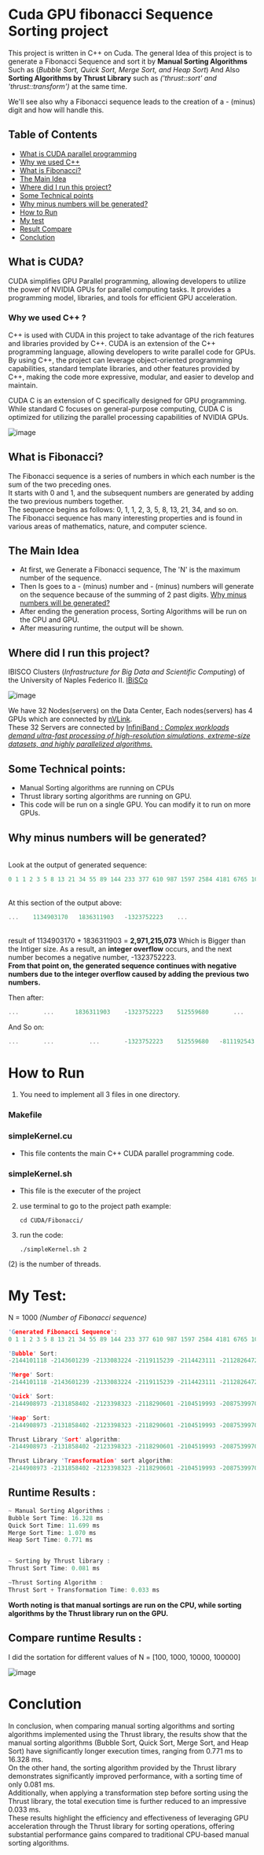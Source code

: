 
# Cuda GPU fibonacci Sequence Sorting project

This project is written in C++ on Cuda. The general Idea of this project is to generate a Fibonacci Sequence and sort it by **Manual Sorting Algorithms** Such as (_Bubble Sort, Quick Sort, Merge Sort, and Heap Sort_) And Also **Sorting Algorithms by Thrust Library** such as _('thrust::sort' and 'thrust::transform')_ at the same time.

We'll see also why a Fibonacci sequence leads to the creation of a - (minus) digit and how will handle this.


## Table of Contents

- [What is CUDA parallel programming](https://github.com/pouyasattari/Cuda-GPU-fibonacci-project/edit/main/README.md#what-is-cuda)
- [Why we used C++ ](https://github.com/pouyasattari/Cuda-GPU-fibonacci-project/edit/main/README.md#why-we-used-c-)
- [What is Fibonacci?](https://github.com/pouyasattari/Cuda-GPU-fibonacci-project/edit/main/README.md#what-is-fibonacci)
- [The Main Idea](https://github.com/pouyasattari/Cuda-GPU-fibonacci-project/edit/main/README.md#the-main-idea)
- [ Where did I run this project?](https://github.com/pouyasattari/Cuda-GPU-fibonacci-project/edit/main/README.md#where-did-i-run-this-project)
- [Some Technical points](https://github.com/pouyasattari/Cuda-GPU-fibonacci-project/edit/main/README.md#some-technical-points)
- [Why minus numbers will be generated?](https://github.com/pouyasattari/Cuda-GPU-fibonacci-project/edit/main/README.md#why-minus-numbers-will-be-generated)
- [How to Run](https://github.com/pouyasattari/Cuda-GPU-fibonacci-project/edit/main/README.md#how-to-run)
- [My test](https://github.com/pouyasattari/Cuda-GPU-fibonacci-project/edit/main/README.md#my-test)
- [Result Compare](https://github.com/pouyasattari/Cuda-GPU-fibonacci-project/edit/main/README.md#compare-runtime-results-)
- [Conclution](https://github.com/pouyasattari/Cuda-GPU-fibonacci-project/edit/main/README.md#conclution)

## What is CUDA?

CUDA simplifies GPU Parallel programming, allowing developers to utilize the power of NVIDIA GPUs for parallel computing tasks. It provides a programming model, libraries, and tools for efficient GPU acceleration.

### Why we used C++ ?

C++ is used with CUDA in this project to take advantage of the rich features and libraries provided by C++. CUDA is an extension of the C++ programming language, allowing developers to write parallel code for GPUs. By using C++, the project can leverage object-oriented programming capabilities, standard template libraries, and other features provided by C++, making the code more expressive, modular, and easier to develop and maintain.

CUDA C is an extension of C specifically designed for GPU programming. While standard C focuses on general-purpose computing, CUDA C is optimized for utilizing the parallel processing capabilities of NVIDIA GPUs. 

![image](https://github.com/pouyasattari/Cuda-GPU-fibonacci-project/assets/60811552/edaef585-e043-4497-8efe-2b29196fd65f)


## What is Fibonacci?

The Fibonacci sequence is a series of numbers in which each number is the sum of the two preceding ones. </br>
It starts with 0 and 1, and the subsequent numbers are generated by adding the two previous numbers together. </br>
The sequence begins as follows: 0, 1, 1, 2, 3, 5, 8, 13, 21, 34, and so on. </br>
The Fibonacci sequence has many interesting properties and is found in various areas of mathematics, nature, and computer science.</br>

## The Main Idea

* At first, we Generate a Fibonacci sequence, The 'N' is the maximum number of the sequence. </br>
* Then Is goes to a - (minus) number and - (minus) numbers will generate on the sequence because of the summing of 2 past digits. [Why minus numbers will be generated? ](https://github.com/pouyasattari/Cuda-GPU-fibonacci-project/edit/main/README.md#why-minus-numbers-will-be-generated) </br>
* After ending the generation process, Sorting Algorithms will be run on the CPU and GPU. </br>
* After measuring runtime, the output will be shown. </br>

## Where did I run this project?

IBISCO Clusters (_Infrastructure for Big Data and Scientific Computing_)  of the University of Naples Federico II. [IBiSCo](https://ibiscohpc-wiki.scope.unina.it/wiki:startdoc)

![image](https://github.com/pouyasattari/Cuda-GPU-fibonacci-project/assets/60811552/9f4f1d1b-a63a-44ab-a266-216afd65d006)

We have 32 Nodes(servers) on the Data Center, Each nodes(servers) has 4 GPUs which are connected by [nVLink](https://www.nvidia.com/en-us/data-center/nvlink/). </br>These 32 Servers are connected by [InfiniBand : _Complex workloads demand ultra-fast processing of high-resolution simulations, extreme-size datasets, and highly parallelized algorithms._](https://www.nvidia.com/en-us/networking/products/infiniband/)</br>

## Some Technical points:

- Manual Sorting algorithms are running on CPUs
- Thrust library sorting algorithms are running on GPU.
- This code will be run on a single GPU. You can modify it to run on more GPUs.

## Why minus numbers will be generated?

</br>Look at the output of generated sequence:
```C++
0 1 1 2 3 5 8 13 21 34 55 89 144 233 377 610 987 1597 2584 4181 6765 10946 17711 28657 46368 75025 121393 196418 317811 514229 832040 1346269 2178309 3524578 5702887 9227465 14930352 24157817 39088169 63245986 102334155 165580141 267914296 433494437 701408733 1134903170 1836311903 -1323752223 512559680 -811192543 -298632863 -1109825406 -1408458269 1776683621 368225352 2144908973 -1781832971
```
</br> At this section of the output above:
```C++
...    1134903170   1836311903   -1323752223    ...
```

</br>result of 1134903170 + 1836311903  = **2,971,215,073** Which is Bigger than the Intiger size. As a result, an **integer overflow** occurs, and the next number becomes a negative number, -1323752223.
</br>**From that point on, the generated sequence continues with negative numbers due to the integer overflow caused by adding the previous two numbers.**


Then after:
```C++
...       ...      1836311903    -1323752223    512559680       ...
```
And So on:

```C++
...       ...          ...       -1323752223    512559680   -811192543    ...
```


# How to Run

1. You need to implement all 3 files in one directory. 

### Makefile
### simpleKernel.cu    
- This file contents the main C++ CUDA parallel programming code.

### simpleKernel.sh
- This file is the executer of the project

2. use terminal to go to the project path
   example:
    ```
    cd CUDA/Fibonacci/
    ```

3. run the code:
    ```
    ./simpleKernel.sh 2
    ```

(2) is the number of threads.





# My Test:
N = 1000  _(Number of Fibonacci sequence)_


```C++
'Generated Fibonacci Sequence':
0 1 1 2 3 5 8 13 21 34 55 89 144 233 377 610 987 1597 2584 4181 6765 10946 17711 28657 46368 75025 121393 196418 317811 514229 832040 1346269 2178309 3524578 5702887 9227465 14930352 24157817 39088169 63245986 102334155 165580141 267914296 433494437 701408733 1134903170 1836311903 -1323752223 512559680 -811192543 -298632863 -1109825406 -1408458269 1776683621 368225352 2144908973 -1781832971 363076002 -1418756969 -1055680967 1820529360 764848393 -1709589543 -944741150 1640636603 695895453 -1958435240 -1262539787 1073992269 -188547518 885444751 696897233 1582341984 -2015728079 -433386095 1845853122 1412467027 -1036647147 375819880 -660827267 -285007387 -945834654 -1230842041 2118290601 887448560 -1289228135 -401779575 -1691007710 -2092787285 511172301 -1581614984 -1070442683 1642909629 572466946 -2079590721 -1507123775 708252800 -798870975 -90618175 -889489150 -980107325 -1869596475 1445263496 -424332979 1020930517 596597538 1617528055 -2080841703 -463313648 1750811945 1287498297 -1256657054 30841243 -1225815811 -1194974568 1874176917 679202349 -1741588030 -1062385681 1490993585 428607904 1919601489 -1946757903 -27156414 -1973914317 -2001070731 319982248 -1681088483 -1361106235 1252772578 -108333657 1144438921 1036105264 -2114423111 -1078317847 1102226338 23908491 1126134829 1150043320 -2018789147 -868745827 1407432322 538686495 1946118817 -1810161984 135956833 -1674205151 -1538248318 1082513827 -455734491 626779336 171044845 797824181 968869026 1766693207 -1559405063 207288144 -1352116919 -1144828775 1798021602 653192827 -1843752867 -1190560040 1260654389 70094349 1330748738 1400843087 -1563375471 -162532384 -1725907855 -1888440239 680619202 -1207821037 -527201835 -1735022872 2032742589 297719717 -1964504990 -1666785273 663677033 -1003108240 -339431207 -1342539447 -1681970654 1270457195 -411513459 858943736 447430277 1306374013 1753804290 -1234788993 519015297 -715773696 -196758399 -912532095 -1109290494 -2021822589 1163854213 -857968376 305885837 -552082539 -246196702 -798279241 -1044475943 -1842755184 1407736169 -435019015 972717154 537698139 1510415293 2048113432 -736438571 1311674861 575236290 1886911151 -1832819855 54091296 -1778728559 -1724637263 791601474 -933035789 -141434315 -1074470104 -1215904419 2004592773 788688354 -1501686169 -712997815 2080283312 1367285497 -847398487 519887010 -327511477 192375533 -135135944 57239589 -77896355 -20656766 -98553121 -119209887 -217763008 -336972895 -554735903 -891708798 -1446444701 1956813797 510369096 -1827784403 -1317415307 1149767586 -167647721 982119865 814472144 1796592009 -1683903143 112688866 -1571214277 -1458525411 1265227608 -193297803 1071929805 878632002 1950561807 -1465773487 484788320 -980985167 -496196847 -1477182014 -1973378861 844406421 -1128972440 -284566019 -1413538459 -1698104478 1183324359 -514780119 668544240 153764121 822308361 976072482 1798380843 -1520513971 277866872 -1242647099 -964780227 2087539970 1122759743 -1084667583 38092160 -1046575423 -1008483263 -2055058686 1231425347 -823633339 407792008 -415841331 -8049323 -423890654 -431939977 -855830631 -1287770608 -2143601239 863595449 -1280005790 -416410341 -1696416131 -2112826472 485724693 -1627101779 -1141377086 1526488431 385111345 1911599776 -1998256175 -86656399 -2084912574 2123398323 38485749 -2133083224 -2094597475 67286597 -2027310878 -1960024281 307632137 -1652392144 -1344760007 1297815145 -46944862 1250870283 1203925421 -1840171592 -636246171 1818549533 1182303362 -1294114401 -111811039 -1405925440 -1517736479 1371305377 -146431102 1224874275 1078443173 -1991649848 -913206675 1390110773 476904098 1867014871 -1951048327 -84033456 -2035081783 -2119115239 140770274 -1978344965 -1837574691 479047640 -1358527051 -879479411 2056960834 1177481423 -1060525039 116956384 -943568655 -826612271 -1770180926 1698174099 -72006827 1626167272 1554160445 -1114639579 439520866 -675118713 -235597847 -910716560 -1146314407 -2057030967 1091621922 -965409045 126212877 -839196168 -712983291 -1552179459 2029804546 477625087 -1787537663 -1309912576 1197517057 -112395519 1085121538 972726019 2057847557 -1264393720 793453837 -470939883 322513954 -148425929 174088025 25662096 199750121 225412217 425162338 650574555 1075736893 1726311448 -1492918955 233392493 -1259526462 -1026133969 2009306865 983172896 -1302487535 -319314639 -1621802174 -1941116813 732048309 -1209068504 -477020195 -1686088699 2131858402 445769703 -1717339191 -1271569488 1306058617 34489129 1340547746 1375036875 -1579382675 -204345800 -1783728475 -1988074275 523164546 -1464909729 -941745183 1888312384 946567201 -1460087711 -513520510 -1973608221 1807838565 -165769656 1642068909 1476299253 -1176599134 299700119 -876899015 -577198896 -1454097911 -2031296807 809572578 -1221724229 -412151651 -1633875880 -2046027531 615063885 -1430963646 -815899761 2048103889 1232204128 -1014659279 217544849 -797114430 -579569581 -1376684011 -1956253592 962029693 -994223899 -32194206 -1026418105 -1058612311 -2085030416 1151324569 -933705847 217618722 -716087125 -498468403 -1214555528 -1713023931 1367387837 -345636094 1021751743 676115649 1697867392 -1920984255 -223116863 -2144101118 1927749315 -216351803 1711397512 1495045709 -1088524075 406521634 -682002441 -275480807 -957483248 -1232964055 2104519993 871555938 -1318891365 -447335427 -1766226792 2081405077 

```
```C++
'Bubble' Sort:
-2144101118 -2143601239 -2133083224 -2119115239 -2114423111 -2112826472 -2094597475 -2092787285 -2085030416 -2084912574 -2080841703 -2079590721 -2057030967 -2055058686 -2046027531 -2035081783 -2031296807 -2027310878 -2021822589 -2018789147 -2015728079 -2001070731 -1998256175 -1991649848 -1988074275 -1978344965 -1973914317 -1973608221 -1973378861 -1964504990 -1960024281 -1958435240 -1956253592 -1951048327 -1946757903 -1941116813 -1920984255 -1888440239 -1869596475 -1843752867 -1842755184 -1840171592 -1837574691 -1832819855 -1827784403 -1810161984 -1787537663 -1783728475 -1781832971 -1778728559 -1770180926 -1766226792 -1741588030 -1735022872 -1725907855 -1724637263 -1717339191 -1713023931 -1709589543 -1698104478 -1696416131 -1691007710 -1686088699 -1683903143 -1681970654 -1681088483 -1674205151 -1666785273 -1652392144 -1633875880 -1627101779 -1621802174 -1581614984 -1579382675 -1571214277 -1563375471 -1559405063 -1552179459 -1538248318 -1520513971 -1517736479 -1507123775 -1501686169 -1492918955 -1477182014 -1465773487 -1464909729 -1460087711 -1458525411 -1454097911 -1446444701 -1430963646 -1418756969 -1413538459 -1408458269 -1405925440 -1376684011 -1361106235 -1358527051 -1352116919 -1344760007 -1342539447 -1323752223 -1318891365 -1317415307 -1309912576 -1302487535 -1294114401 -1289228135 -1287770608 -1280005790 -1271569488 -1264393720 -1262539787 -1259526462 -1256657054 -1242647099 -1234788993 -1232964055 -1230842041 -1225815811 -1221724229 -1215904419 -1214555528 -1209068504 -1207821037 -1194974568 -1190560040 -1176599134 -1146314407 -1144828775 -1141377086 -1128972440 -1114639579 -1109825406 -1109290494 -1088524075 -1084667583 -1078317847 -1074470104 -1070442683 -1062385681 -1060525039 -1058612311 -1055680967 -1046575423 -1044475943 -1036647147 -1026418105 -1026133969 -1014659279 -1008483263 -1003108240 -994223899 -980985167 -980107325 -965409045 -964780227 -957483248 -945834654 -944741150 -943568655 -941745183 -933705847 -933035789 -913206675 -912532095 -910716560 -891708798 -889489150 -879479411 -876899015 -868745827 -857968376 -855830631 -847398487 -839196168 -826612271 -823633339 -815899761 -811192543 -798870975 -798279241 -797114430 -736438571 -716087125 -715773696 -712997815 -712983291 -682002441 -675118713 -660827267 -636246171 -579569581 -577198896 -554735903 -552082539 -527201835 -514780119 -513520510 -498468403 -496196847 -477020195 -470939883 -463313648 -455734491 -447335427 -435019015 -433386095 -431939977 -424332979 -423890654 -416410341 -415841331 -412151651 -411513459 -401779575 -345636094 -339431207 -336972895 -327511477 -319314639 -298632863 -285007387 -284566019 -275480807 -246196702 -235597847 -223116863 -217763008 -216351803 -204345800 -196758399 -193297803 -188547518 -167647721 -165769656 -162532384 -148425929 -146431102 -141434315 -135135944 -119209887 -112395519 -111811039 -108333657 -98553121 -90618175 -86656399 -84033456 -77896355 -72006827 -46944862 -32194206 -27156414 -20656766 -8049323 0 1 1 2 3 5 8 13 21 34 55 89 144 233 377 610 987 1597 2584 4181 6765 10946 17711 28657 46368 75025 121393 196418 317811 514229 832040 1346269 2178309 3524578 5702887 9227465 14930352 23908491 24157817 25662096 30841243 34489129 38092160 38485749 39088169 54091296 57239589 63245986 67286597 70094349 102334155 112688866 116956384 126212877 135956833 140770274 153764121 165580141 171044845 174088025 192375533 199750121 207288144 217544849 217618722 225412217 233392493 267914296 277866872 297719717 299700119 305885837 307632137 319982248 322513954 363076002 368225352 375819880 385111345 406521634 407792008 425162338 428607904 433494437 439520866 445769703 447430277 476904098 477625087 479047640 484788320 485724693 510369096 511172301 512559680 519015297 519887010 523164546 537698139 538686495 572466946 575236290 596597538 615063885 626779336 650574555 653192827 663677033 668544240 676115649 679202349 680619202 695895453 696897233 701408733 708252800 732048309 764848393 788688354 791601474 793453837 797824181 809572578 814472144 822308361 844406421 858943736 863595449 871555938 878632002 885444751 887448560 946567201 962029693 968869026 972717154 972726019 976072482 982119865 983172896 1020930517 1021751743 1036105264 1071929805 1073992269 1075736893 1078443173 1082513827 1085121538 1091621922 1102226338 1122759743 1126134829 1134903170 1144438921 1149767586 1150043320 1151324569 1163854213 1177481423 1182303362 1183324359 1197517057 1203925421 1224874275 1231425347 1232204128 1250870283 1252772578 1260654389 1265227608 1270457195 1287498297 1297815145 1306058617 1306374013 1311674861 1330748738 1340547746 1367285497 1367387837 1371305377 1375036875 1390110773 1400843087 1407432322 1407736169 1412467027 1445263496 1476299253 1490993585 1495045709 1510415293 1526488431 1554160445 1582341984 1617528055 1626167272 1640636603 1642068909 1642909629 1697867392 1698174099 1711397512 1726311448 1750811945 1753804290 1766693207 1776683621 1796592009 1798021602 1798380843 1807838565 1818549533 1820529360 1836311903 1845853122 1867014871 1874176917 1886911151 1888312384 1911599776 1919601489 1927749315 1946118817 1950561807 1956813797 2004592773 2009306865 2029804546 2032742589 2048103889 2048113432 2056960834 2057847557 2080283312 2081405077 2087539970 2104519993 2118290601 2123398323 2131858402 2144908973 
```


```C++
'Merge' Sort:
-2144101118 -2143601239 -2133083224 -2119115239 -2114423111 -2112826472 -2094597475 -2092787285 -2085030416 -2084912574 -2080841703 -2079590721 -2057030967 -2055058686 -2046027531 -2035081783 -2031296807 -2027310878 -2021822589 -2018789147 -2015728079 -2001070731 -1998256175 -1991649848 -1988074275 -1978344965 -1973914317 -1973608221 -1973378861 -1964504990 -1960024281 -1958435240 -1956253592 -1951048327 -1946757903 -1941116813 -1920984255 -1888440239 -1869596475 -1843752867 -1842755184 -1840171592 -1837574691 -1832819855 -1827784403 -1810161984 -1787537663 -1783728475 -1781832971 -1778728559 -1770180926 -1766226792 -1741588030 -1735022872 -1725907855 -1724637263 -1717339191 -1713023931 -1709589543 -1698104478 -1696416131 -1691007710 -1686088699 -1683903143 -1681970654 -1681088483 -1674205151 -1666785273 -1652392144 -1633875880 -1627101779 -1621802174 -1581614984 -1579382675 -1571214277 -1563375471 -1559405063 -1552179459 -1538248318 -1520513971 -1517736479 -1507123775 -1501686169 -1492918955 -1477182014 -1465773487 -1464909729 -1460087711 -1458525411 -1454097911 -1446444701 -1430963646 -1418756969 -1413538459 -1408458269 -1405925440 -1376684011 -1361106235 -1358527051 -1352116919 -1344760007 -1342539447 -1323752223 -1318891365 -1317415307 -1309912576 -1302487535 -1294114401 -1289228135 -1287770608 -1280005790 -1271569488 -1264393720 -1262539787 -1259526462 -1256657054 -1242647099 -1234788993 -1232964055 -1230842041 -1225815811 -1221724229 -1215904419 -1214555528 -1209068504 -1207821037 -1194974568 -1190560040 -1176599134 -1146314407 -1144828775 -1141377086 -1128972440 -1114639579 -1109825406 -1109290494 -1088524075 -1084667583 -1078317847 -1074470104 -1070442683 -1062385681 -1060525039 -1058612311 -1055680967 -1046575423 -1044475943 -1036647147 -1026418105 -1026133969 -1014659279 -1008483263 -1003108240 -994223899 -980985167 -980107325 -965409045 -964780227 -957483248 -945834654 -944741150 -943568655 -941745183 -933705847 -933035789 -913206675 -912532095 -910716560 -891708798 -889489150 -879479411 -876899015 -868745827 -857968376 -855830631 -847398487 -839196168 -826612271 -823633339 -815899761 -811192543 -798870975 -798279241 -797114430 -736438571 -716087125 -715773696 -712997815 -712983291 -682002441 -675118713 -660827267 -636246171 -579569581 -577198896 -554735903 -552082539 -527201835 -514780119 -513520510 -498468403 -496196847 -477020195 -470939883 -463313648 -455734491 -447335427 -435019015 -433386095 -431939977 -424332979 -423890654 -416410341 -415841331 -412151651 -411513459 -401779575 -345636094 -339431207 -336972895 -327511477 -319314639 -298632863 -285007387 -284566019 -275480807 -246196702 -235597847 -223116863 -217763008 -216351803 -204345800 -196758399 -193297803 -188547518 -167647721 -165769656 -162532384 -148425929 -146431102 -141434315 -135135944 -119209887 -112395519 -111811039 -108333657 -98553121 -90618175 -86656399 -84033456 -77896355 -72006827 -46944862 -32194206 -27156414 -20656766 -8049323 0 1 1 2 3 5 8 13 21 34 55 89 144 233 377 610 987 1597 2584 4181 6765 10946 17711 28657 46368 75025 121393 196418 317811 514229 832040 1346269 2178309 3524578 5702887 9227465 14930352 23908491 24157817 25662096 30841243 34489129 38092160 38485749 39088169 54091296 57239589 63245986 67286597 70094349 102334155 112688866 116956384 126212877 135956833 140770274 153764121 165580141 171044845 174088025 192375533 199750121 207288144 217544849 217618722 225412217 233392493 267914296 277866872 297719717 299700119 305885837 307632137 319982248 322513954 363076002 368225352 375819880 385111345 406521634 407792008 425162338 428607904 433494437 439520866 445769703 447430277 476904098 477625087 479047640 484788320 485724693 510369096 511172301 512559680 519015297 519887010 523164546 537698139 538686495 572466946 575236290 596597538 615063885 626779336 650574555 653192827 663677033 668544240 676115649 679202349 680619202 695895453 696897233 701408733 708252800 732048309 764848393 788688354 791601474 793453837 797824181 809572578 814472144 822308361 844406421 858943736 863595449 871555938 878632002 885444751 887448560 946567201 962029693 968869026 972717154 972726019 976072482 982119865 983172896 1020930517 1021751743 1036105264 1071929805 1073992269 1075736893 1078443173 1082513827 1085121538 1091621922 1102226338 1122759743 1126134829 1134903170 1144438921 1149767586 1150043320 1151324569 1163854213 1177481423 1182303362 1183324359 1197517057 1203925421 1224874275 1231425347 1232204128 1250870283 1252772578 1260654389 1265227608 1270457195 1287498297 1297815145 1306058617 1306374013 1311674861 1330748738 1340547746 1367285497 1367387837 1371305377 1375036875 1390110773 1400843087 1407432322 1407736169 1412467027 1445263496 1476299253 1490993585 1495045709 1510415293 1526488431 1554160445 1582341984 1617528055 1626167272 1640636603 1642068909 1642909629 1697867392 1698174099 1711397512 1726311448 1750811945 1753804290 1766693207 1776683621 1796592009 1798021602 1798380843 1807838565 1818549533 1820529360 1836311903 1845853122 1867014871 1874176917 1886911151 1888312384 1911599776 1919601489 1927749315 1946118817 1950561807 1956813797 2004592773 2009306865 2029804546 2032742589 2048103889 2048113432 2056960834 2057847557 2080283312 2081405077 2087539970 2104519993 2118290601 2123398323 2131858402 2144908973 
```

```C++
'Quick' Sort:
-2144908973 -2131858402 -2123398323 -2118290601 -2104519993 -2087539970 -2081405077 -2080283312 -2057847557 -2056960834 -2048113432 -2048103889 -2032742589 -2029804546 -2009306865 -2004592773 -1956813797 -1950561807 -1946118817 -1927749315 -1919601489 -1911599776 -1888312384 -1886911151 -1874176917 -1867014871 -1845853122 -1836311903 -1820529360 -1818549533 -1807838565 -1798380843 -1798021602 -1796592009 -1776683621 -1766693207 -1753804290 -1750811945 -1726311448 -1711397512 -1698174099 -1697867392 -1642909629 -1642068909 -1640636603 -1626167272 -1617528055 -1582341984 -1554160445 -1526488431 -1510415293 -1495045709 -1490993585 -1476299253 -1445263496 -1412467027 -1407736169 -1407432322 -1400843087 -1390110773 -1375036875 -1371305377 -1367387837 -1367285497 -1340547746 -1330748738 -1311674861 -1306374013 -1306058617 -1297815145 -1287498297 -1270457195 -1265227608 -1260654389 -1252772578 -1250870283 -1232204128 -1231425347 -1224874275 -1203925421 -1197517057 -1183324359 -1182303362 -1177481423 -1163854213 -1151324569 -1150043320 -1149767586 -1144438921 -1134903170 -1126134829 -1122759743 -1102226338 -1091621922 -1085121538 -1082513827 -1078443173 -1075736893 -1073992269 -1071929805 -1036105264 -1021751743 -1020930517 -983172896 -982119865 -976072482 -972726019 -972717154 -968869026 -962029693 -946567201 -887448560 -885444751 -878632002 -871555938 -863595449 -858943736 -844406421 -822308361 -814472144 -809572578 -797824181 -793453837 -791601474 -788688354 -764848393 -732048309 -708252800 -701408733 -696897233 -695895453 -680619202 -679202349 -676115649 -668544240 -663677033 -653192827 -650574555 -626779336 -615063885 -596597538 -575236290 -572466946 -538686495 -537698139 -523164546 -519887010 -519015297 -512559680 -511172301 -510369096 -485724693 -484788320 -479047640 -477625087 -476904098 -447430277 -445769703 -439520866 -433494437 -428607904 -425162338 -407792008 -406521634 -385111345 -375819880 -368225352 -363076002 -322513954 -319982248 -307632137 -305885837 -299700119 -297719717 -277866872 -267914296 -233392493 -225412217 -217618722 -217544849 -207288144 -199750121 -192375533 -174088025 -171044845 -165580141 -153764121 -140770274 -135956833 -126212877 -116956384 -112688866 -102334155 -70094349 -67286597 -63245986 -57239589 -54091296 -39088169 -38485749 -38092160 -34489129 -30841243 -25662096 -24157817 -23908491 -14930352 -9227465 -5702887 -3524578 -2178309 -1346269 -832040 -514229 -317811 -196418 -121393 -75025 -46368 -28657 -17711 -10946 -6765 -4181 -2584 -1597 -987 -610 -377 -233 -144 -89 -55 -34 -21 -13 -8 -5 -3 -2 -1 -1 0 8049323 20656766 27156414 32194206 46944862 72006827 77896355 84033456 86656399 90618175 98553121 108333657 111811039 112395519 119209887 135135944 141434315 146431102 148425929 162532384 165769656 167647721 188547518 193297803 196758399 204345800 216351803 217763008 223116863 235597847 246196702 275480807 284566019 285007387 298632863 319314639 327511477 336972895 339431207 345636094 401779575 411513459 412151651 415841331 416410341 423890654 424332979 431939977 433386095 435019015 447335427 455734491 463313648 470939883 477020195 496196847 498468403 513520510 514780119 527201835 552082539 554735903 577198896 579569581 636246171 660827267 675118713 682002441 712983291 712997815 715773696 716087125 736438571 797114430 798279241 798870975 811192543 815899761 823633339 826612271 839196168 847398487 855830631 857968376 868745827 876899015 879479411 889489150 891708798 910716560 912532095 913206675 933035789 933705847 941745183 943568655 944741150 945834654 957483248 964780227 965409045 980107325 980985167 994223899 1003108240 1008483263 1014659279 1026133969 1026418105 1036647147 1044475943 1046575423 1055680967 1058612311 1060525039 1062385681 1070442683 1074470104 1078317847 1084667583 1088524075 1109290494 1109825406 1114639579 1128972440 1141377086 1144828775 1146314407 1176599134 1190560040 1194974568 1207821037 1209068504 1214555528 1215904419 1221724229 1225815811 1230842041 1232964055 1234788993 1242647099 1256657054 1259526462 1262539787 1264393720 1271569488 1280005790 1287770608 1289228135 1294114401 1302487535 1309912576 1317415307 1318891365 1323752223 1342539447 1344760007 1352116919 1358527051 1361106235 1376684011 1405925440 1408458269 1413538459 1418756969 1430963646 1446444701 1454097911 1458525411 1460087711 1464909729 1465773487 1477182014 1492918955 1501686169 1507123775 1517736479 1520513971 1538248318 1552179459 1559405063 1563375471 1571214277 1579382675 1581614984 1621802174 1627101779 1633875880 1652392144 1666785273 1674205151 1681088483 1681970654 1683903143 1686088699 1691007710 1696416131 1698104478 1709589543 1713023931 1717339191 1724637263 1725907855 1735022872 1741588030 1766226792 1770180926 1778728559 1781832971 1783728475 1787537663 1810161984 1827784403 1832819855 1837574691 1840171592 1842755184 1843752867 1869596475 1888440239 1920984255 1941116813 1946757903 1951048327 1956253592 1958435240 1960024281 1964504990 1973378861 1973608221 1973914317 1978344965 1988074275 1991649848 1998256175 2001070731 2015728079 2018789147 2021822589 2027310878 2031296807 2035081783 2046027531 2055058686 2057030967 2079590721 2080841703 2084912574 2085030416 2092787285 2094597475 2112826472 2114423111 2119115239 2133083224 2143601239 2144101118 
```

```C++
'Heap' Sort:
-2144908973 -2131858402 -2123398323 -2118290601 -2104519993 -2087539970 -2081405077 -2080283312 -2057847557 -2056960834 -2048113432 -2048103889 -2032742589 -2029804546 -2009306865 -2004592773 -1956813797 -1950561807 -1946118817 -1927749315 -1919601489 -1911599776 -1888312384 -1886911151 -1874176917 -1867014871 -1845853122 -1836311903 -1820529360 -1818549533 -1807838565 -1798380843 -1798021602 -1796592009 -1776683621 -1766693207 -1753804290 -1750811945 -1726311448 -1711397512 -1698174099 -1697867392 -1642909629 -1642068909 -1640636603 -1626167272 -1617528055 -1582341984 -1554160445 -1526488431 -1510415293 -1495045709 -1490993585 -1476299253 -1445263496 -1412467027 -1407736169 -1407432322 -1400843087 -1390110773 -1375036875 -1371305377 -1367387837 -1367285497 -1340547746 -1330748738 -1311674861 -1306374013 -1306058617 -1297815145 -1287498297 -1270457195 -1265227608 -1260654389 -1252772578 -1250870283 -1232204128 -1231425347 -1224874275 -1203925421 -1197517057 -1183324359 -1182303362 -1177481423 -1163854213 -1151324569 -1150043320 -1149767586 -1144438921 -1134903170 -1126134829 -1122759743 -1102226338 -1091621922 -1085121538 -1082513827 -1078443173 -1075736893 -1073992269 -1071929805 -1036105264 -1021751743 -1020930517 -983172896 -982119865 -976072482 -972726019 -972717154 -968869026 -962029693 -946567201 -887448560 -885444751 -878632002 -871555938 -863595449 -858943736 -844406421 -822308361 -814472144 -809572578 -797824181 -793453837 -791601474 -788688354 -764848393 -732048309 -708252800 -701408733 -696897233 -695895453 -680619202 -679202349 -676115649 -668544240 -663677033 -653192827 -650574555 -626779336 -615063885 -596597538 -575236290 -572466946 -538686495 -537698139 -523164546 -519887010 -519015297 -512559680 -511172301 -510369096 -485724693 -484788320 -479047640 -477625087 -476904098 -447430277 -445769703 -439520866 -433494437 -428607904 -425162338 -407792008 -406521634 -385111345 -375819880 -368225352 -363076002 -322513954 -319982248 -307632137 -305885837 -299700119 -297719717 -277866872 -267914296 -233392493 -225412217 -217618722 -217544849 -207288144 -199750121 -192375533 -174088025 -171044845 -165580141 -153764121 -140770274 -135956833 -126212877 -116956384 -112688866 -102334155 -70094349 -67286597 -63245986 -57239589 -54091296 -39088169 -38485749 -38092160 -34489129 -30841243 -25662096 -24157817 -23908491 -14930352 -9227465 -5702887 -3524578 -2178309 -1346269 -832040 -514229 -317811 -196418 -121393 -75025 -46368 -28657 -17711 -10946 -6765 -4181 -2584 -1597 -987 -610 -377 -233 -144 -89 -55 -34 -21 -13 -8 -5 -3 -2 -1 -1 0 8049323 20656766 27156414 32194206 46944862 72006827 77896355 84033456 86656399 90618175 98553121 108333657 111811039 112395519 119209887 135135944 141434315 146431102 148425929 162532384 165769656 167647721 188547518 193297803 196758399 204345800 216351803 217763008 223116863 235597847 246196702 275480807 284566019 285007387 298632863 319314639 327511477 336972895 339431207 345636094 401779575 411513459 412151651 415841331 416410341 423890654 424332979 431939977 433386095 435019015 447335427 455734491 463313648 470939883 477020195 496196847 498468403 513520510 514780119 527201835 552082539 554735903 577198896 579569581 636246171 660827267 675118713 682002441 712983291 712997815 715773696 716087125 736438571 797114430 798279241 798870975 811192543 815899761 823633339 826612271 839196168 847398487 855830631 857968376 868745827 876899015 879479411 889489150 891708798 910716560 912532095 913206675 933035789 933705847 941745183 943568655 944741150 945834654 957483248 964780227 965409045 980107325 980985167 994223899 1003108240 1008483263 1014659279 1026133969 1026418105 1036647147 1044475943 1046575423 1055680967 1058612311 1060525039 1062385681 1070442683 1074470104 1078317847 1084667583 1088524075 1109290494 1109825406 1114639579 1128972440 1141377086 1144828775 1146314407 1176599134 1190560040 1194974568 1207821037 1209068504 1214555528 1215904419 1221724229 1225815811 1230842041 1232964055 1234788993 1242647099 1256657054 1259526462 1262539787 1264393720 1271569488 1280005790 1287770608 1289228135 1294114401 1302487535 1309912576 1317415307 1318891365 1323752223 1342539447 1344760007 1352116919 1358527051 1361106235 1376684011 1405925440 1408458269 1413538459 1418756969 1430963646 1446444701 1454097911 1458525411 1460087711 1464909729 1465773487 1477182014 1492918955 1501686169 1507123775 1517736479 1520513971 1538248318 1552179459 1559405063 1563375471 1571214277 1579382675 1581614984 1621802174 1627101779 1633875880 1652392144 1666785273 1674205151 1681088483 1681970654 1683903143 1686088699 1691007710 1696416131 1698104478 1709589543 1713023931 1717339191 1724637263 1725907855 1735022872 1741588030 1766226792 1770180926 1778728559 1781832971 1783728475 1787537663 1810161984 1827784403 1832819855 1837574691 1840171592 1842755184 1843752867 1869596475 1888440239 1920984255 1941116813 1946757903 1951048327 1956253592 1958435240 1960024281 1964504990 1973378861 1973608221 1973914317 1978344965 1988074275 1991649848 1998256175 2001070731 2015728079 2018789147 2021822589 2027310878 2031296807 2035081783 2046027531 2055058686 2057030967 2079590721 2080841703 2084912574 2085030416 2092787285 2094597475 2112826472 2114423111 2119115239 2133083224 2143601239 2144101118 
```

```C++
Thrust Library 'Sort' algorithm:
-2144908973 -2131858402 -2123398323 -2118290601 -2104519993 -2087539970 -2081405077 -2080283312 -2057847557 -2056960834 -2048113432 -2048103889 -2032742589 -2029804546 -2009306865 -2004592773 -1956813797 -1950561807 -1946118817 -1927749315 -1919601489 -1911599776 -1888312384 -1886911151 -1874176917 -1867014871 -1845853122 -1836311903 -1820529360 -1818549533 -1807838565 -1798380843 -1798021602 -1796592009 -1776683621 -1766693207 -1753804290 -1750811945 -1726311448 -1711397512 -1698174099 -1697867392 -1642909629 -1642068909 -1640636603 -1626167272 -1617528055 -1582341984 -1554160445 -1526488431 -1510415293 -1495045709 -1490993585 -1476299253 -1445263496 -1412467027 -1407736169 -1407432322 -1400843087 -1390110773 -1375036875 -1371305377 -1367387837 -1367285497 -1340547746 -1330748738 -1311674861 -1306374013 -1306058617 -1297815145 -1287498297 -1270457195 -1265227608 -1260654389 -1252772578 -1250870283 -1232204128 -1231425347 -1224874275 -1203925421 -1197517057 -1183324359 -1182303362 -1177481423 -1163854213 -1151324569 -1150043320 -1149767586 -1144438921 -1134903170 -1126134829 -1122759743 -1102226338 -1091621922 -1085121538 -1082513827 -1078443173 -1075736893 -1073992269 -1071929805 -1036105264 -1021751743 -1020930517 -983172896 -982119865 -976072482 -972726019 -972717154 -968869026 -962029693 -946567201 -887448560 -885444751 -878632002 -871555938 -863595449 -858943736 -844406421 -822308361 -814472144 -809572578 -797824181 -793453837 -791601474 -788688354 -764848393 -732048309 -708252800 -701408733 -696897233 -695895453 -680619202 -679202349 -676115649 -668544240 -663677033 -653192827 -650574555 -626779336 -615063885 -596597538 -575236290 -572466946 -538686495 -537698139 -523164546 -519887010 -519015297 -512559680 -511172301 -510369096 -485724693 -484788320 -479047640 -477625087 -476904098 -447430277 -445769703 -439520866 -433494437 -428607904 -425162338 -407792008 -406521634 -385111345 -375819880 -368225352 -363076002 -322513954 -319982248 -307632137 -305885837 -299700119 -297719717 -277866872 -267914296 -233392493 -225412217 -217618722 -217544849 -207288144 -199750121 -192375533 -174088025 -171044845 -165580141 -153764121 -140770274 -135956833 -126212877 -116956384 -112688866 -102334155 -70094349 -67286597 -63245986 -57239589 -54091296 -39088169 -38485749 -38092160 -34489129 -30841243 -25662096 -24157817 -23908491 -14930352 -9227465 -5702887 -3524578 -2178309 -1346269 -832040 -514229 -317811 -196418 -121393 -75025 -46368 -28657 -17711 -10946 -6765 -4181 -2584 -1597 -987 -610 -377 -233 -144 -89 -55 -34 -21 -13 -8 -5 -3 -2 -1 -1 0 8049323 20656766 27156414 32194206 46944862 72006827 77896355 84033456 86656399 90618175 98553121 108333657 111811039 112395519 119209887 135135944 141434315 146431102 148425929 162532384 165769656 167647721 188547518 193297803 196758399 204345800 216351803 217763008 223116863 235597847 246196702 275480807 284566019 285007387 298632863 319314639 327511477 336972895 339431207 345636094 401779575 411513459 412151651 415841331 416410341 423890654 424332979 431939977 433386095 435019015 447335427 455734491 463313648 470939883 477020195 496196847 498468403 513520510 514780119 527201835 552082539 554735903 577198896 579569581 636246171 660827267 675118713 682002441 712983291 712997815 715773696 716087125 736438571 797114430 798279241 798870975 811192543 815899761 823633339 826612271 839196168 847398487 855830631 857968376 868745827 876899015 879479411 889489150 891708798 910716560 912532095 913206675 933035789 933705847 941745183 943568655 944741150 945834654 957483248 964780227 965409045 980107325 980985167 994223899 1003108240 1008483263 1014659279 1026133969 1026418105 1036647147 1044475943 1046575423 1055680967 1058612311 1060525039 1062385681 1070442683 1074470104 1078317847 1084667583 1088524075 1109290494 1109825406 1114639579 1128972440 1141377086 1144828775 1146314407 1176599134 1190560040 1194974568 1207821037 1209068504 1214555528 1215904419 1221724229 1225815811 1230842041 1232964055 1234788993 1242647099 1256657054 1259526462 1262539787 1264393720 1271569488 1280005790 1287770608 1289228135 1294114401 1302487535 1309912576 1317415307 1318891365 1323752223 1342539447 1344760007 1352116919 1358527051 1361106235 1376684011 1405925440 1408458269 1413538459 1418756969 1430963646 1446444701 1454097911 1458525411 1460087711 1464909729 1465773487 1477182014 1492918955 1501686169 1507123775 1517736479 1520513971 1538248318 1552179459 1559405063 1563375471 1571214277 1579382675 1581614984 1621802174 1627101779 1633875880 1652392144 1666785273 1674205151 1681088483 1681970654 1683903143 1686088699 1691007710 1696416131 1698104478 1709589543 1713023931 1717339191 1724637263 1725907855 1735022872 1741588030 1766226792 1770180926 1778728559 1781832971 1783728475 1787537663 1810161984 1827784403 1832819855 1837574691 1840171592 1842755184 1843752867 1869596475 1888440239 1920984255 1941116813 1946757903 1951048327 1956253592 1958435240 1960024281 1964504990 1973378861 1973608221 1973914317 1978344965 1988074275 1991649848 1998256175 2001070731 2015728079 2018789147 2021822589 2027310878 2031296807 2035081783 2046027531 2055058686 2057030967 2079590721 2080841703 2084912574 2085030416 2092787285 2094597475 2112826472 2114423111 2119115239 2133083224 2143601239 2144101118 

```
```C++
Thrust Library 'Transformation' sort algorithm:
-2144908973 -2131858402 -2123398323 -2118290601 -2104519993 -2087539970 -2081405077 -2080283312 -2057847557 -2056960834 -2048113432 -2048103889 -2032742589 -2029804546 -2009306865 -2004592773 -1956813797 -1950561807 -1946118817 -1927749315 -1919601489 -1911599776 -1888312384 -1886911151 -1874176917 -1867014871 -1845853122 -1836311903 -1820529360 -1818549533 -1807838565 -1798380843 -1798021602 -1796592009 -1776683621 -1766693207 -1753804290 -1750811945 -1726311448 -1711397512 -1698174099 -1697867392 -1642909629 -1642068909 -1640636603 -1626167272 -1617528055 -1582341984 -1554160445 -1526488431 -1510415293 -1495045709 -1490993585 -1476299253 -1445263496 -1412467027 -1407736169 -1407432322 -1400843087 -1390110773 -1375036875 -1371305377 -1367387837 -1367285497 -1340547746 -1330748738 -1311674861 -1306374013 -1306058617 -1297815145 -1287498297 -1270457195 -1265227608 -1260654389 -1252772578 -1250870283 -1232204128 -1231425347 -1224874275 -1203925421 -1197517057 -1183324359 -1182303362 -1177481423 -1163854213 -1151324569 -1150043320 -1149767586 -1144438921 -1134903170 -1126134829 -1122759743 -1102226338 -1091621922 -1085121538 -1082513827 -1078443173 -1075736893 -1073992269 -1071929805 -1036105264 -1021751743 -1020930517 -983172896 -982119865 -976072482 -972726019 -972717154 -968869026 -962029693 -946567201 -887448560 -885444751 -878632002 -871555938 -863595449 -858943736 -844406421 -822308361 -814472144 -809572578 -797824181 -793453837 -791601474 -788688354 -764848393 -732048309 -708252800 -701408733 -696897233 -695895453 -680619202 -679202349 -676115649 -668544240 -663677033 -653192827 -650574555 -626779336 -615063885 -596597538 -575236290 -572466946 -538686495 -537698139 -523164546 -519887010 -519015297 -512559680 -511172301 -510369096 -485724693 -484788320 -479047640 -477625087 -476904098 -447430277 -445769703 -439520866 -433494437 -428607904 -425162338 -407792008 -406521634 -385111345 -375819880 -368225352 -363076002 -322513954 -319982248 -307632137 -305885837 -299700119 -297719717 -277866872 -267914296 -233392493 -225412217 -217618722 -217544849 -207288144 -199750121 -192375533 -174088025 -171044845 -165580141 -153764121 -140770274 -135956833 -126212877 -116956384 -112688866 -102334155 -70094349 -67286597 -63245986 -57239589 -54091296 -39088169 -38485749 -38092160 -34489129 -30841243 -25662096 -24157817 -23908491 -14930352 -9227465 -5702887 -3524578 -2178309 -1346269 -832040 -514229 -317811 -196418 -121393 -75025 -46368 -28657 -17711 -10946 -6765 -4181 -2584 -1597 -987 -610 -377 -233 -144 -89 -55 -34 -21 -13 -8 -5 -3 -2 -1 -1 0 8049323 20656766 27156414 32194206 46944862 72006827 77896355 84033456 86656399 90618175 98553121 108333657 111811039 112395519 119209887 135135944 141434315 146431102 148425929 162532384 165769656 167647721 188547518 193297803 196758399 204345800 216351803 217763008 223116863 235597847 246196702 275480807 284566019 285007387 298632863 319314639 327511477 336972895 339431207 345636094 401779575 411513459 412151651 415841331 416410341 423890654 424332979 431939977 433386095 435019015 447335427 455734491 463313648 470939883 477020195 496196847 498468403 513520510 514780119 527201835 552082539 554735903 577198896 579569581 636246171 660827267 675118713 682002441 712983291 712997815 715773696 716087125 736438571 797114430 798279241 798870975 811192543 815899761 823633339 826612271 839196168 847398487 855830631 857968376 868745827 876899015 879479411 889489150 891708798 910716560 912532095 913206675 933035789 933705847 941745183 943568655 944741150 945834654 957483248 964780227 965409045 980107325 980985167 994223899 1003108240 1008483263 1014659279 1026133969 1026418105 1036647147 1044475943 1046575423 1055680967 1058612311 1060525039 1062385681 1070442683 1074470104 1078317847 1084667583 1088524075 1109290494 1109825406 1114639579 1128972440 1141377086 1144828775 1146314407 1176599134 1190560040 1194974568 1207821037 1209068504 1214555528 1215904419 1221724229 1225815811 1230842041 1232964055 1234788993 1242647099 1256657054 1259526462 1262539787 1264393720 1271569488 1280005790 1287770608 1289228135 1294114401 1302487535 1309912576 1317415307 1318891365 1323752223 1342539447 1344760007 1352116919 1358527051 1361106235 1376684011 1405925440 1408458269 1413538459 1418756969 1430963646 1446444701 1454097911 1458525411 1460087711 1464909729 1465773487 1477182014 1492918955 1501686169 1507123775 1517736479 1520513971 1538248318 1552179459 1559405063 1563375471 1571214277 1579382675 1581614984 1621802174 1627101779 1633875880 1652392144 1666785273 1674205151 1681088483 1681970654 1683903143 1686088699 1691007710 1696416131 1698104478 1709589543 1713023931 1717339191 1724637263 1725907855 1735022872 1741588030 1766226792 1770180926 1778728559 1781832971 1783728475 1787537663 1810161984 1827784403 1832819855 1837574691 1840171592 1842755184 1843752867 1869596475 1888440239 1920984255 1941116813 1946757903 1951048327 1956253592 1958435240 1960024281 1964504990 1973378861 1973608221 1973914317 1978344965 1988074275 1991649848 1998256175 2001070731 2015728079 2018789147 2021822589 2027310878 2031296807 2035081783 2046027531 2055058686 2057030967 2079590721 2080841703 2084912574 2085030416 2092787285 2094597475 2112826472 2114423111 2119115239 2133083224 2143601239 2144101118 

```


## Runtime Results : 
```C++
~ Manual Sorting Algorithms :
Bubble Sort Time: 16.328 ms
Quick Sort Time: 11.699 ms
Merge Sort Time: 1.070 ms
Heap Sort Time: 0.771 ms


~ Sorting by Thrust library : 
Thrust Sort Time: 0.081 ms

~Thrust Sorting Algorithm : 
Thrust Sort + Transformation Time: 0.033 ms
```
**Worth noting is that manual sortings are run on the CPU, while sorting algorithms by the Thrust library run on the GPU.**


## Compare runtime Results : 

I did the sortation for different values of N = [100, 1000, 10000, 100000]

![image](https://github.com/pouyasattari/Cuda-GPU-fibonacci-project/assets/60811552/998ca667-d87d-449a-8283-1bf6b2664ac4)


# Conclution

In conclusion, when comparing manual sorting algorithms and sorting algorithms implemented using the Thrust library, the results show that the manual sorting algorithms (Bubble Sort, Quick Sort, Merge Sort, and Heap Sort) have significantly longer execution times, ranging from 0.771 ms to 16.328 ms.</br> On the other hand, the sorting algorithm provided by the Thrust library demonstrates significantly improved performance, with a sorting time of only 0.081 ms.</br> Additionally, when applying a transformation step before sorting using the Thrust library, the total execution time is further reduced to an impressive 0.033 ms. </br>These results highlight the efficiency and effectiveness of leveraging GPU acceleration through the Thrust library for sorting operations, offering substantial performance gains compared to traditional CPU-based manual sorting algorithms.






